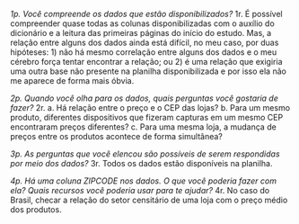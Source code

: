 *1p. Você compreende os dados que estão disponibilizados?*
1r. É possível compreender quase todas as colunas disponibilizadas com o auxílio do dicionário e a leitura das primeiras páginas do início do estudo. Mas, a relação entre alguns dos dados ainda está difícil, no meu caso, por duas hipóteses: 1) não há mesmo correlação entre alguns dos dados e o meu cérebro força tentar encontrar a relação; ou 2) é uma relação que exigiria uma outra base não presente na planilha disponibilizada e por isso ela não me aparece de forma mais óbvia.

*2p. Quando você olha para os dados, quais perguntas você gostaria de fazer?*
2r.
a. Há relação entre o preço e o CEP das lojas?
b. Para um mesmo produto, diferentes dispositivos que fizeram capturas em um mesmo CEP encontraram preços diferentes?
c. Para uma mesma loja, a mudança de preços entre os produtos acontece de forma simultânea?

*3p. As perguntas que você elencou são possíveis de serem respondidas por meio dos dados?*
3r. Todos os dados estão disponíveis na planilha.

*4p. Há uma coluna ZIPCODE nos dados. O que você poderia fazer com ela? Quais recursos você poderia usar para te ajudar?*
4r. No caso do Brasil, checar a relação do setor censitário de uma loja com o preço médio dos produtos.
